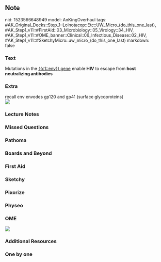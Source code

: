 ## Note
nid: 1523566648949
model: AnKingOverhaul
tags: #AK_Original_Decks::Step_1::Lolnotacop::Etc::UW_Micro_(do_this_one_last), #AK_Step1_v11::#FirstAid::03_Microbiology::05_Virology::34_HIV, #AK_Step1_v11::#OME_banner::Clinical::06_Infectious_Disease::02_HIV, #AK_Step1_v11::#SketchyMicro::uw_micro_(do_this_one_last)
markdown: false

### Text
Mutations in the <u>{{c1::env}} gene</u> enable <b>HIV</b> to
escape from <b>host neutralizing antibodies</b>

### Extra
<div>
  recall env envodes gp120 and gp41 (surface glycoproteins)
</div><img src="Xnip2018-04-102_18-07-30.jpg">

### Lecture Notes


### Missed Questions


### Pathoma


### Boards and Beyond


### First Aid


### Sketchy


### Pixorize


### Physeo


### OME
<div class="ome-widget">
  <a href=
  "https://onlinemeded.org/spa/infectious-disease/hiv/acquire?ref=anki">
  <img src="_OME_AnkiFlashcards_Lesson_2.png"></a>
</div>

### Additional Resources


### One by one

